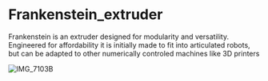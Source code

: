 # Frankenstein_extruder
Frankenstein is an extruder designed for modularity and versatility. Engineered for affordability it is initially made to fit into articulated robots, but can be adapted to other numerically controled machines like 3D printers

![IMG_7103B](https://github.com/user-attachments/assets/0dd14ded-1510-4f60-a0eb-e5764c0bc76f)

